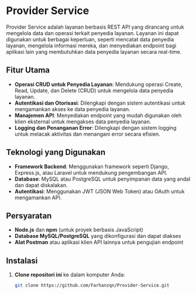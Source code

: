 # Provider Service

Provider Service adalah layanan berbasis REST API yang dirancang untuk mengelola data dan operasi terkait penyedia layanan. Layanan ini dapat digunakan untuk berbagai keperluan, seperti mencatat data penyedia layanan, mengelola informasi mereka, dan menyediakan endpoint bagi aplikasi lain yang membutuhkan data penyedia layanan secara real-time.

## Fitur Utama

- **Operasi CRUD untuk Penyedia Layanan**: Mendukung operasi Create, Read, Update, dan Delete (CRUD) untuk mengelola data penyedia layanan.
- **Autentikasi dan Otorisasi**: Dilengkapi dengan sistem autentikasi untuk mengamankan akses ke data penyedia layanan.
- **Manajemen API**: Menyediakan endpoint yang mudah digunakan oleh klien eksternal untuk mengakses data penyedia layanan.
- **Logging dan Penanganan Error**: Dilengkapi dengan sistem logging untuk melacak aktivitas dan menangani error secara efisien.

## Teknologi yang Digunakan

- **Framework Backend**: Menggunakan framework seperti Django, Express.js, atau Laravel untuk mendukung pengembangan API.
- **Database**: MySQL atau PostgreSQL untuk penyimpanan data yang andal dan dapat diskalakan.
- **Autentikasi**: Menggunakan JWT (JSON Web Token) atau OAuth untuk mengamankan API.

## Persyaratan

- **Node.js** dan **npm** (untuk proyek berbasis JavaScript)
- **Database MySQL/PostgreSQL** yang dikonfigurasi dan dapat diakses
- **Alat Postman** atau aplikasi klien API lainnya untuk pengujian endpoint

## Instalasi

1. **Clone repositori ini** ke dalam komputer Anda:
   ```bash
   git clone https://github.com/Farhanzqn/Provider-Service.git
